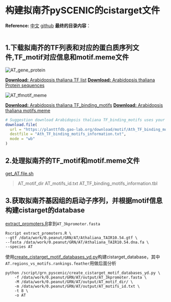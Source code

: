 # 构建拟南芥pySCENIC的cistarget文件

**Reference:** [中文](https://mp.weixin.qq.com/s/7-vKrLiFS4Tlkt-rHxEGeQ) [github](https://github.com/aertslab/create_cisTarget_databases)
**最终的目录内容**：
```shell

```

## 1.下载拟南芥的TF列表和对应的蛋白质序列文件,TF_motif对应信息和motif.meme文件
![AT_gene_protein](./png/AT_gene_name.png)

[**Download:** Arabidopsis thaliana TF list](https://planttfdb.gao-lab.org/download/TF_list/Ahy_TF_list.txt.gz)
[**Download:** Arabidopsis thaliana Protein sequences](https://planttfdb.gao-lab.org/download/seq/Ath_pep.fas.gz)

![AT_tfmotif_meme](./png/AT_tfmotif_meme.png)

[**Download:** Arabidopsis thaliana TF_binding_motifs](https://planttfdb.gao-lab.org/download/motif/Ath_TF_binding_motifs_information.txt)
[**Download:** Arabidopsis thaliana motifs.meme](https://planttfdb.gao-lab.org/download/motif/Ath_TF_binding_motifs.meme.gz)
```R
# Suggestion download Arabidopsis thaliana TF_binding_motifs uses your PC
download.file(
  url = "https://planttfdb.gao-lab.org/download/motif/Ath_TF_binding_motifs_information.txt",
  destfile = "Ath_TF_binding_motifs_information.txt",
  mode = "wb"
)
```

## 2.处理拟南芥的TF_motif和motif.meme文件 
[get_AT.file.sh](../create_cistarget_database/get_AT.file.sh)
>AT_motif_dir
>AT_motifs_id.txt
>AT_TF_binding_motifs_information.tbl


## 3.获取拟南芥基因组的启动子序列，并根据motif信息构建cistarget的database
[extract_promoters.R](../create_cistarget_database/extract_promoters.R)拿到`AT_3kpromoter.fasta`
```sehll
Rscript extract_promoters.R \
--gtf /data/work/0.peanut/GRN/AT/Athaliana_TAIR10.54.gtf \
--fasta /data/work/0.peanut/GRN/AT/Athaliana_TAIR10.54.dna.fa \
--species AT
```

使用[create_cistarget_motif_databases_yd.py](../create_cistarget_database/create_cistarget_motif_databases_yd.py)构建cistarget_database，其中`AT.regions_vs_motifs.rankings.feather`用做后面分析
```shell
python /script/grn_pyscenic/create_cistarget_motif_databases_yd.py \
    -f /data/work/0.peanut/GRN/AT/output/AT_3kpromoter.fasta \
    -M /data/work/0.peanut/GRN/AT/output/AT_motif_dir/ \
    -m /data/work/0.peanut/GRN/AT/output/AT_motifs_id.txt \
    -t 8 \
    -o AT
```